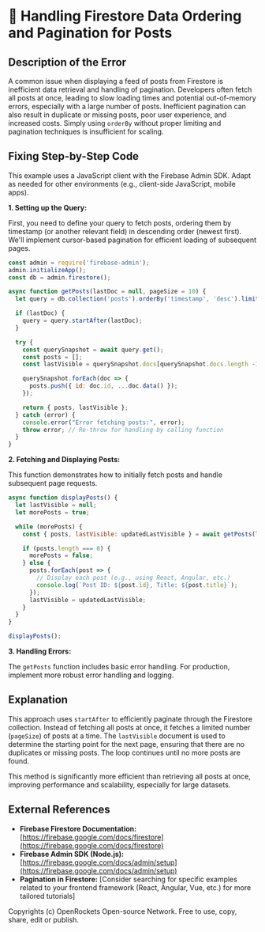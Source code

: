 # 🐞 Handling Firestore Data Ordering and Pagination for Posts


## Description of the Error

A common issue when displaying a feed of posts from Firestore is inefficient data retrieval and handling of pagination.  Developers often fetch all posts at once, leading to slow loading times and potential out-of-memory errors, especially with a large number of posts.  Inefficient pagination can also result in duplicate or missing posts, poor user experience, and increased costs.  Simply using `orderBy` without proper limiting and pagination techniques is insufficient for scaling.


## Fixing Step-by-Step Code

This example uses a JavaScript client with the Firebase Admin SDK.  Adapt as needed for other environments (e.g., client-side JavaScript, mobile apps).

**1. Setting up the Query:**

First, you need to define your query to fetch posts, ordering them by timestamp (or another relevant field) in descending order (newest first).  We'll implement cursor-based pagination for efficient loading of subsequent pages.

```javascript
const admin = require('firebase-admin');
admin.initializeApp();
const db = admin.firestore();

async function getPosts(lastDoc = null, pageSize = 10) {
  let query = db.collection('posts').orderBy('timestamp', 'desc').limit(pageSize);

  if (lastDoc) {
    query = query.startAfter(lastDoc);
  }

  try {
    const querySnapshot = await query.get();
    const posts = [];
    const lastVisible = querySnapshot.docs[querySnapshot.docs.length -1];

    querySnapshot.forEach(doc => {
      posts.push({ id: doc.id, ...doc.data() });
    });

    return { posts, lastVisible };
  } catch (error) {
    console.error("Error fetching posts:", error);
    throw error; // Re-throw for handling by calling function
  }
}
```

**2.  Fetching and Displaying Posts:**

This function demonstrates how to initially fetch posts and handle subsequent page requests.

```javascript
async function displayPosts() {
  let lastVisible = null;
  let morePosts = true;

  while (morePosts) {
    const { posts, lastVisible: updatedLastVisible } = await getPosts(lastVisible);

    if (posts.length === 0) {
      morePosts = false;
    } else {
      posts.forEach(post => {
        // Display each post (e.g., using React, Angular, etc.)
        console.log(`Post ID: ${post.id}, Title: ${post.title}`);
      });
      lastVisible = updatedLastVisible;
    }
  }
}

displayPosts();
```

**3. Handling Errors:**

The `getPosts` function includes basic error handling.  For production, implement more robust error handling and logging.


## Explanation

This approach uses `startAfter` to efficiently paginate through the Firestore collection.  Instead of fetching all posts at once, it fetches a limited number (`pageSize`) of posts at a time.  The `lastVisible` document is used to determine the starting point for the next page, ensuring that there are no duplicates or missing posts.  The loop continues until no more posts are found.

This method is significantly more efficient than retrieving all posts at once, improving performance and scalability, especially for large datasets.


## External References

* **Firebase Firestore Documentation:** [https://firebase.google.com/docs/firestore](https://firebase.google.com/docs/firestore)
* **Firebase Admin SDK (Node.js):** [https://firebase.google.com/docs/admin/setup](https://firebase.google.com/docs/admin/setup)
* **Pagination in Firestore:** [Consider searching for specific examples related to your frontend framework (React, Angular, Vue, etc.) for more tailored tutorials]


Copyrights (c) OpenRockets Open-source Network. Free to use, copy, share, edit or publish.

